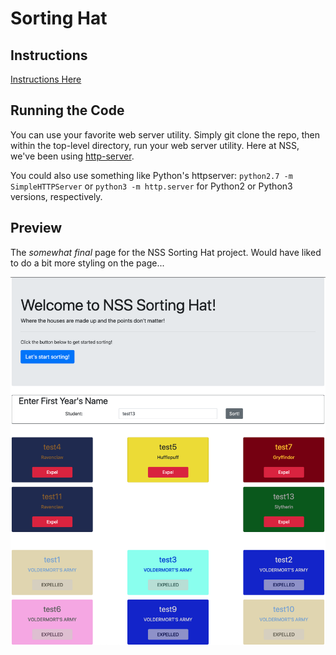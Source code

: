 # Sorting Hat

## Instructions

[Instructions Here](https://github.com/nss-nightclass-projects/exercise-vault/blob/master/EVENTS_sorting_hat.md)

## Running the Code

You can use your favorite web server utility. Simply git clone the repo, then within the top-level directory, run your web server utility. Here at NSS, we've been using [http-server](https://www.npmjs.com/package/http-server).

You could also use something like Python's httpserver: `python2.7 -m SimpleHTTPServer` or `python3 -m http.server` for Python2 or Python3 versions, respectively.

## Preview

The _somewhat final_ page for the NSS Sorting Hat project.  Would have liked to do a bit more styling on the page...

![Sorting Hat Result](./NSS_Sorting_Hat.png)

